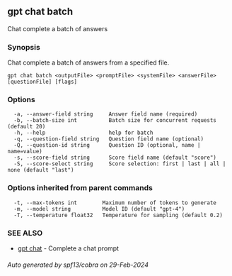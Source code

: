 ## gpt chat batch

Chat complete a batch of answers

### Synopsis

Chat complete a batch of answers from a specified file.

```
gpt chat batch <outputFile> <promptFile> <systemFile> <answerFile> [questionFile] [flags]
```

### Options

```
  -a, --answer-field string     Answer field name (required)
  -b, --batch-size int          Batch size for concurrent requests (default 20)
  -h, --help                    help for batch
  -q, --question-field string   Question field name (optional)
  -Q, --question-id string      Question ID (optional, name | name=value)
  -s, --score-field string      Score field name (default "score")
  -S, --score-select string     Score selection: first | last | all | none (default "last")
```

### Options inherited from parent commands

```
  -t, --max-tokens int        Maximum number of tokens to generate
  -m, --model string          Model ID (default "gpt-4")
  -T, --temperature float32   Temperature for sampling (default 0.2)
```

### SEE ALSO

* [gpt chat](gpt_chat.md)	 - Complete a chat prompt

###### Auto generated by spf13/cobra on 29-Feb-2024
